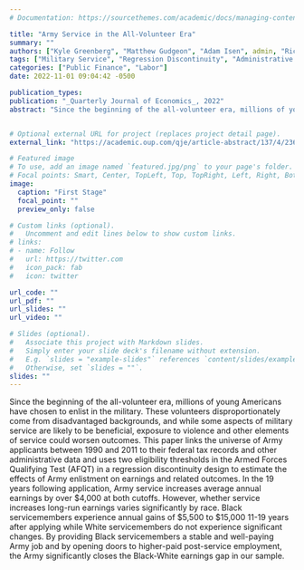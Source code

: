 ```yaml
---
# Documentation: https://sourcethemes.com/academic/docs/managing-content/

title: "Army Service in the All-Volunteer Era"
summary: ""
authors: ["Kyle Greenberg", "Matthew Gudgeon", "Adam Isen", admin, "Richard Patterson"]
tags: ["Military Service", "Regression Discontinuity", "Administrative Data", "Labor Market Returns"]
categories: ["Public Finance", "Labor"]
date: 2022-11-01 09:04:42 -0500

publication_types: 
publication: "_Quarterly Journal of Economics_, 2022"
abstract: "Since the beginning of the all-volunteer era, millions of young Americans have chosen to enlist in the military. These volunteers disproportionately come from disadvantaged backgrounds, and while some aspects of military service are likely to be beneficial, exposure to violence and other elements of service could worsen outcomes. This paper links the universe of Army applicants between 1990 and 2011 to their federal tax records and other administrative data and uses two eligibility thresholds in the Armed Forces Qualifying Test (AFQT) in a regression discontinuity design to estimate the effects of Army enlistment on earnings and related outcomes. In the 19 years following application, Army service increases average annual earnings by over $4,000 at both cutoffs. However, whether service increases long-run earnings varies significantly by race. Black servicemembers experience annual gains of $5,500 to $15,000 11-19 years after applying while White servicemembers do not experience significant changes. By providing Black servicemembers a stable and well-paying Army job and by opening doors to higher-paid post-service employment, the Army significantly closes the Black-White earnings gap in our sample."


# Optional external URL for project (replaces project detail page).
external_link: "https://academic.oup.com/qje/article-abstract/137/4/2363/6615487"

# Featured image
# To use, add an image named `featured.jpg/png` to your page's folder.
# Focal points: Smart, Center, TopLeft, Top, TopRight, Left, Right, BottomLeft, Bottom, BottomRight.
image:
  caption: "First Stage"
  focal_point: ""
  preview_only: false

# Custom links (optional).
#   Uncomment and edit lines below to show custom links.
# links:
# - name: Follow
#   url: https://twitter.com
#   icon_pack: fab
#   icon: twitter

url_code: ""
url_pdf: ""
url_slides: ""
url_video: ""

# Slides (optional).
#   Associate this project with Markdown slides.
#   Simply enter your slide deck's filename without extension.
#   E.g. `slides = "example-slides"` references `content/slides/example-slides.md`.
#   Otherwise, set `slides = ""`.
slides: ""
---
```

Since the beginning of the all-volunteer era, millions of young Americans have chosen to enlist in the military. These volunteers disproportionately come from disadvantaged backgrounds, and while some aspects of military service are likely to be beneficial, exposure to violence and other elements of service could worsen outcomes. This paper links the universe of Army applicants between 1990 and 2011 to their federal tax records and other administrative data and uses two eligibility thresholds in the Armed Forces Qualifying Test (AFQT) in a regression discontinuity design to estimate the effects of Army enlistment on earnings and related outcomes. In the 19 years following application, Army service increases average annual earnings by over $4,000 at both cutoffs. However, whether service increases long-run earnings varies significantly by race. Black servicemembers experience annual gains of $5,500 to $15,000 11-19 years after applying while White servicemembers do not experience significant changes. By providing Black servicemembers a stable and well-paying Army job and by opening doors to higher-paid post-service employment, the Army significantly closes the Black-White earnings gap in our sample.
